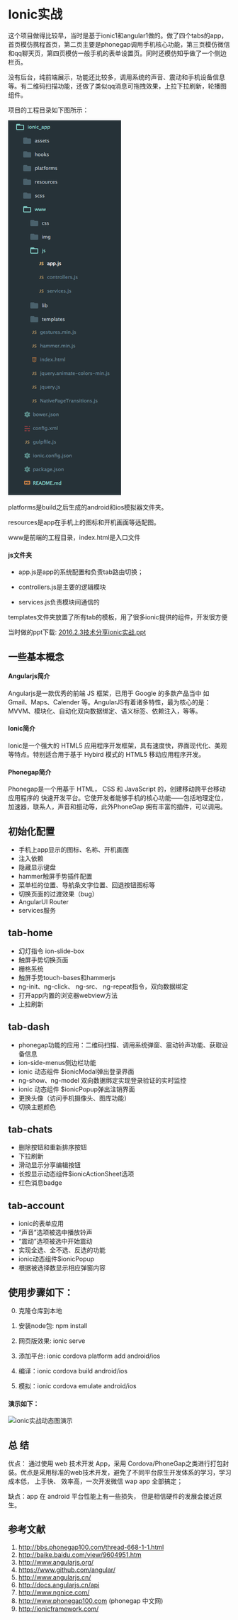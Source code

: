 # Ionic实战
这个项目做得比较早，当时是基于ionic1和angular1做的。做了四个tabs的app，首页模仿携程首页，第二页主要是phonegap调用手机核心功能，第三页模仿微信和qq聊天页，第四页模仿一般手机的表单设置页。同时还模仿知乎做了一个侧边栏页。

没有后台，纯前端展示，功能还比较多，调用系统的声音、震动和手机设备信息等。有二维码扫描功能，还做了类似qq消息可拖拽效果，上拉下拉刷新，轮播图组件。

项目的工程目录如下图所示：

![项目的工程目录](./assets/img/folders.png)

platforms是build之后生成的android和ios模拟器文件夹。

resources是app在手机上的图标和开机画面等适配图。

www是前端的工程目录，index.html是入口文件

#### js文件夹

* app.js是app的系统配置和负责tab路由切换；

* controllers.js是主要的逻辑模块

* services.js负责模块间通信的

templates文件夹放置了所有tab的模板，用了很多ionic提供的组件，开发很方便

当时做的ppt下载: [2016.2.3技术分享ionic实战.ppt](./assets/ppt/ionic_app.ppt)

## 一些基本概念

#### Angularjs简介
Angularjs是一款优秀的前端 JS 框架，已用于 Google 的多款产品当中 如 Gmail、Maps、Calender 等。AngularJS有着诸多特性，最为核心的是：MVVM、模块化、自动化双向数据绑定、语义标签、依赖注入，等等。

#### Ionic简介
Ionic是一个强大的 HTML5 应用程序开发框架，具有速度快，界面现代化、美观等特点。特别适合用于基于 Hybird 模式的 HTML5 移动应用程序开发。

#### Phonegap简介
Phonegap是一个用基于 HTML， CSS 和 JavaScript 的，创建移动跨平台移动应用程序的
快速开发平台。它使开发者能够手机的核心功能——包括地理定位，加速器，联系人，声音和振动等，此外PhoneGap 拥有丰富的插件，可以调用。

## 初始化配置
* 手机上app显示的图标、名称、开机画面
* 注入依赖
* 隐藏显示键盘
* hammer触屏手势插件配置
* 菜单栏的位置、导航条文字位置、回退按钮图标等
* 切换页面的过渡效果（bug）
* AngularUI Router
* services服务

## tab-home
* 幻灯指令 ion-slide-box
* 触屏手势切换页面
* 栅格系统
* 触屏手势touch-bases和hammerjs
* ng-init、ng-click、 ng-src、 ng-repeat指令，双向数据绑定
* 打开app内置的浏览器webview方法
* 上拉刷新

## tab-dash
* phonegap功能的应用：二维码扫描、调用系统弹窗、震动铃声功能、获取设备信息
* ion-side-menus侧边栏功能
* ionic 动态组件 $ionicModal弹出登录界面
* ng-show、ng-model 双向数据绑定实现登录验证的实时监控
* ionic 动态组件 $ionicPopup弹出注销界面
* 更换头像（访问手机摄像头、图库功能）
* 切换主题颜色

## tab-chats
* 删除按钮和重新排序按钮
* 下拉刷新
* 滑动显示分享编辑按钮
* 长按显示动态组件$ionicActionSheet选项
* 红色消息badge

## tab-account
* ionic的表单应用
* “声音”选项被选中播放铃声
* “震动”选项被选中开始震动
* 实现全选、全不选、反选的功能
* ionic动态组件$ionicPopup
* 根据被选择数显示相应弹窗内容

## 使用步骤如下：

0. 克隆仓库到本地

1. 安装node包: npm install

2. 网页版效果: ionic serve

3. 添加平台: ionic cordova platform add android/ios

4. 编译：ionic cordova build android/ios

5. 模拟：ionic cordova emulate android/ios

#### 演示如下：

![ionic实战动态图演示](./assets/img/ionic_app.gif)

## 总 结
优点： 通过使用 web 技术开发 App，采用 Cordova/PhoneGap之类进行打包封装。优点是采用标准的web技术开发，避免了不同平台原生开发体系的学习，学习成本低， 上手快、 效率高，一次开发微信 wap app 全部搞定；

缺点：app 在 android 平台性能上有一些损失， 但是相信硬件的发展会接近原生。


## 参考文献
1. http://bbs.phonegap100.com/thread-668-1-1.html
2. http://baike.baidu.com/view/9604951.htm
3. http://www.angularjs.org/
4. https://www.github.com/angular/
5. http://www.angularjs.cn/
6. http://docs.angularjs.cn/api
7. http://www.ngnice.com/
8. http://www.phonegap100.com (phonegap 中文网)
9. http://ionicframework.com/
